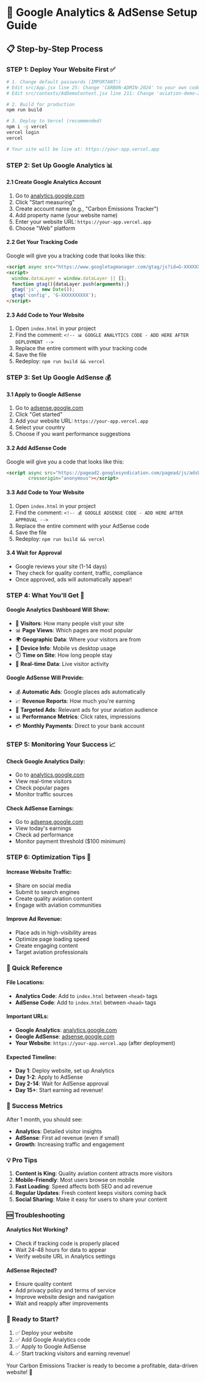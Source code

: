 # 🚀 Google Analytics & AdSense Setup Guide

## 📋 **Step-by-Step Process**

### **STEP 1: Deploy Your Website First** ✅
```bash
# 1. Change default passwords (IMPORTANT!)
# Edit src/App.jsx line 25: Change 'CARBON-ADMIN-2024' to your own code
# Edit src/contexts/AdDemoContext.jsx line 211: Change 'aviation-demo-2024' to your own password

# 2. Build for production
npm run build

# 3. Deploy to Vercel (recommended)
npm i -g vercel
vercel login
vercel

# Your site will be live at: https://your-app.vercel.app
```

### **STEP 2: Set Up Google Analytics** 📊

#### **2.1 Create Google Analytics Account**
1. Go to [analytics.google.com](https://analytics.google.com)
2. Click "Start measuring"
3. Create account name (e.g., "Carbon Emissions Tracker")
4. Add property name (your website name)
5. Enter your website URL: `https://your-app.vercel.app`
6. Choose "Web" platform

#### **2.2 Get Your Tracking Code**
Google will give you a tracking code that looks like this:
```html
<script async src="https://www.googletagmanager.com/gtag/js?id=G-XXXXXXXXXX"></script>
<script>
  window.dataLayer = window.dataLayer || [];
  function gtag(){dataLayer.push(arguments);}
  gtag('js', new Date());
  gtag('config', 'G-XXXXXXXXXX');
</script>
```

#### **2.3 Add Code to Your Website**
1. Open `index.html` in your project
2. Find the comment: `<!-- 📊 GOOGLE ANALYTICS CODE - ADD HERE AFTER DEPLOYMENT -->`
3. Replace the entire comment with your tracking code
4. Save the file
5. Redeploy: `npm run build && vercel`

### **STEP 3: Set Up Google AdSense** 💰

#### **3.1 Apply to Google AdSense**
1. Go to [adsense.google.com](https://adsense.google.com)
2. Click "Get started"
3. Add your website URL: `https://your-app.vercel.app`
4. Select your country
5. Choose if you want performance suggestions

#### **3.2 Add AdSense Code**
Google will give you a code that looks like this:
```html
<script async src="https://pagead2.googlesyndication.com/pagead/js/adsbygoogle.js?client=ca-pub-XXXXXXXXXX"
        crossorigin="anonymous"></script>
```

#### **3.3 Add Code to Your Website**
1. Open `index.html` in your project
2. Find the comment: `<!-- 💰 GOOGLE ADSENSE CODE - ADD HERE AFTER APPROVAL -->`
3. Replace the entire comment with your AdSense code
4. Save the file
5. Redeploy: `npm run build && vercel`

#### **3.4 Wait for Approval**
- Google reviews your site (1-14 days)
- They check for quality content, traffic, compliance
- Once approved, ads will automatically appear!

### **STEP 4: What You'll Get** 🎯

#### **Google Analytics Dashboard Will Show:**
- 👥 **Visitors**: How many people visit your site
- 📊 **Page Views**: Which pages are most popular
- 🌍 **Geographic Data**: Where your visitors are from
- 📱 **Device Info**: Mobile vs desktop usage
- ⏱️ **Time on Site**: How long people stay
- 🔄 **Real-time Data**: Live visitor activity

#### **Google AdSense Will Provide:**
- 💰 **Automatic Ads**: Google places ads automatically
- 📈 **Revenue Reports**: How much you're earning
- 🎯 **Targeted Ads**: Relevant ads for your aviation audience
- 📊 **Performance Metrics**: Click rates, impressions
- 💳 **Monthly Payments**: Direct to your bank account

### **STEP 5: Monitoring Your Success** 📈

#### **Check Google Analytics Daily:**
- Go to [analytics.google.com](https://analytics.google.com)
- View real-time visitors
- Check popular pages
- Monitor traffic sources

#### **Check AdSense Earnings:**
- Go to [adsense.google.com](https://adsense.google.com)
- View today's earnings
- Check ad performance
- Monitor payment threshold ($100 minimum)

### **STEP 6: Optimization Tips** 🚀

#### **Increase Website Traffic:**
- Share on social media
- Submit to search engines
- Create quality aviation content
- Engage with aviation communities

#### **Improve Ad Revenue:**
- Place ads in high-visibility areas
- Optimize page loading speed
- Create engaging content
- Target aviation professionals

### **🔧 Quick Reference**

#### **File Locations:**
- **Analytics Code**: Add to `index.html` between `<head>` tags
- **AdSense Code**: Add to `index.html` between `<head>` tags

#### **Important URLs:**
- **Google Analytics**: [analytics.google.com](https://analytics.google.com)
- **Google AdSense**: [adsense.google.com](https://adsense.google.com)
- **Your Website**: `https://your-app.vercel.app` (after deployment)

#### **Expected Timeline:**
- **Day 1**: Deploy website, set up Analytics
- **Day 1-2**: Apply to AdSense
- **Day 2-14**: Wait for AdSense approval
- **Day 15+**: Start earning ad revenue!

### **🎉 Success Metrics**

After 1 month, you should see:
- **Analytics**: Detailed visitor insights
- **AdSense**: First ad revenue (even if small)
- **Growth**: Increasing traffic and engagement

### **💡 Pro Tips**

1. **Content is King**: Quality aviation content attracts more visitors
2. **Mobile-Friendly**: Most users browse on mobile
3. **Fast Loading**: Speed affects both SEO and ad revenue
4. **Regular Updates**: Fresh content keeps visitors coming back
5. **Social Sharing**: Make it easy for users to share your content

### **🆘 Troubleshooting**

#### **Analytics Not Working?**
- Check if tracking code is properly placed
- Wait 24-48 hours for data to appear
- Verify website URL in Analytics settings

#### **AdSense Rejected?**
- Ensure quality content
- Add privacy policy and terms of service
- Improve website design and navigation
- Wait and reapply after improvements

### **🚀 Ready to Start?**

1. ✅ Deploy your website
2. ✅ Add Google Analytics code
3. ✅ Apply to Google AdSense
4. ✅ Start tracking visitors and earning revenue!

Your Carbon Emissions Tracker is ready to become a profitable, data-driven website! 🎯
